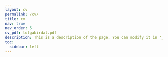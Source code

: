 ```yaml
---
layout: cv
permalink: /cv/
title: cv
nav: true
nav_order: 5
cv_pdf: tolgabirdal.pdf
description: This is a description of the page. You can modify it in '_pages/cv.md'. You can also change or remove the top pdf download button.
toc:
  sidebar: left
---
```

